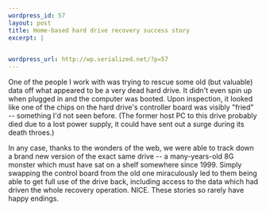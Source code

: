 ```yaml
--- 
wordpress_id: 57
layout: post
title: Home-based hard drive recovery success story
excerpt: |
  

wordpress_url: http://wp.serialized.net/?p=57
---
```

One of the people I work with was trying to rescue some old (but valuable) data off what appeared to be a very dead hard drive. It didn't even spin up when plugged in and the computer was booted. Upon inspection, it looked like one of the chips on the hard drive's controller board was visibly "fried" -- something I'd not seen before. (The former host PC to this drive probably died due to a lost power supply, it could have sent out a surge during its death throes.)

In any case, thanks to the wonders of the web, we were able to track down a brand new version of the exact same drive -- a many-years-old 8G monster which must have sat on a shelf somewhere since 1999. Simply swapping the control board from the old one miraculously led to them being able to get full use of the drive back, including access to the data which had driven the whole recovery operation. NICE. These stories so rarely have happy endings.
